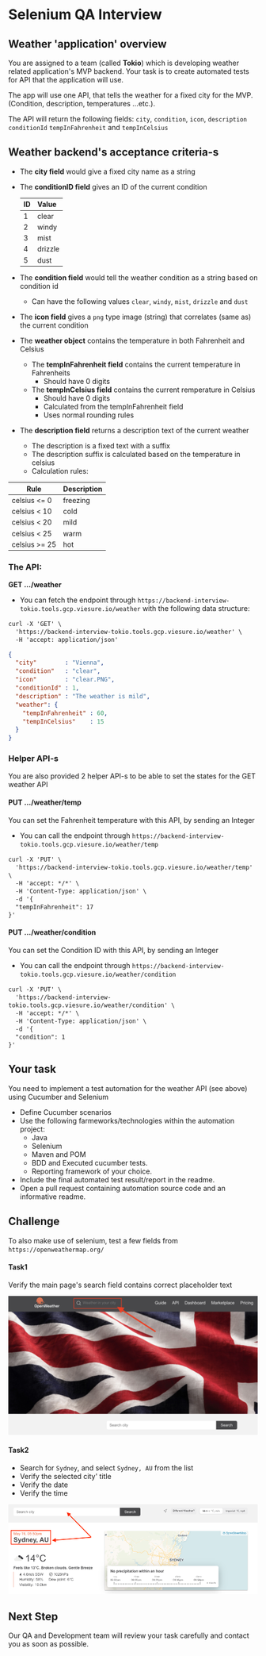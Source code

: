 # Selenium QA Interview


## Weather 'application' overview

You are assigned to a team (called **Tokio**) which is developing weather related application's MVP backend.
Your task is to create automated tests for API that the application will use.

The app will use one API, that tells the weather for a fixed city for the MVP. (Condition, description, temperatures ...etc.).

The API will return the following fields: `city`, `condition`, `icon`, `description` `conditionId` `tempInFahrenheit` and `tempInCelsius`


## Weather backend's acceptance criteria-s

* The **city field** would give a fixed city name as a string
* The **conditionID field** gives an ID of the current condition

  | ID   | Value   |
    | ---- | ------  |
  | 1    | clear   |
  | 2    | windy   |
  | 3    | mist    |
  | 4    | drizzle |
  | 5    | dust    |

* The **condition field** would tell the weather condition as a string based on condition id
    * Can have the following values `clear`, `windy`, `mist`, `drizzle` and `dust`
* The **icon field** gives a `png` type image (string) that correlates (same as) the current condition
* The **weather object** contains the temperature in both Fahrenheit and Celsius
    * The **tempInFahrenheit field** contains the current temperature in Fahrenheits
        * Should have 0 digits
    * The **tempInCelsius field** contains the current remperature in Celsius
        * Should have 0 digits
        * Calculated from the tempInFahrenheit field
        * Uses normal rounding rules
* The **description field** returns a description text of the current weather
    * The description is a fixed text with a suffix
    * The description suffix is calculated based on the temperature in celsius
    * Calculation rules:

| Rule            | Description   |
| -------------   | ------------- |
| celsius <= 0    | freezing      |
| celsius < 10    | cold          |
| celsius < 20    | mild          |
| celsius < 25    | warm          |
| celsius >= 25   | hot           |


### The API:
**GET .../weather**
* You can fetch the endpoint through  `https://backend-interview-tokio.tools.gcp.viesure.io/weather` with the following data structure:
```curl
curl -X 'GET' \
  'https://backend-interview-tokio.tools.gcp.viesure.io/weather' \
  -H 'accept: application/json'
```
```json
{
  "city"        : "Vienna",
  "condition"   : "clear",
  "icon"        : "clear.PNG",
  "conditionId" : 1,
  "description" : "The weather is mild",
  "weather": {
    "tempInFahrenheit" : 60,
    "tempInCelsius"    : 15
  }
}
```

### Helper API-s

You are also provided 2 helper API-s to be able to set the states for the GET weather API

#### PUT .../weather/temp

You can set the Fahrenheit temperature with this API, by sending an Integer
* You can call the endpoint through  `https://backend-interview-tokio.tools.gcp.viesure.io/weather/temp`
```cURL
curl -X 'PUT' \
  'https://backend-interview-tokio.tools.gcp.viesure.io/weather/temp' \
  -H 'accept: */*' \
  -H 'Content-Type: application/json' \
  -d '{
  "tempInFahrenheit": 17
}'
```
#### PUT .../weather/condition

You can set the Condition ID with this API, by sending an Integer
* You can call the endpoint through  `https://backend-interview-tokio.tools.gcp.viesure.io/weather/condition`
```cURL
curl -X 'PUT' \
  'https://backend-interview-tokio.tools.gcp.viesure.io/weather/condition' \
  -H 'accept: */*' \
  -H 'Content-Type: application/json' \
  -d '{
  "condition": 1
}'
```


## Your task
You need to implement a test automation for the weather API (see above) using Cucumber and Selenium
* Define Cucumber scenarios
* Use the following farmeworks/technologies within the automation project:
    * Java
    * Selenium
    * Maven and POM
    * BDD and Executed cucumber tests.
    * Reporting framework of your choice.
* Include the final automated test result/report in the readme.
* Open a pull request containing automation source code and an informative readme.

## Challenge

To also make use of selenium, test a few fields from `https://openweathermap.org/`

#### Task1
Verify the main page's search field contains correct placeholder text

![Title](./resources/openweather_search.png)

#### Task2
* Search for `Sydney`, and select `Sydney, AU` from the list
* Verify the selected city' title
* Verify the date
* Verify the time


![Title](./resources/openweather_search_city.png)


## Next Step
Our QA and Development team will review your task carefully and contact you as soon as possible.
